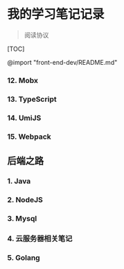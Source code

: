 # 我的学习笔记记录

> 阅读协议

[TOC]

@import "front-end-dev/README.md"





















### 12. Mobx

### 13. TypeScript

### 14. UmiJS

### 15. Webpack

## 后端之路

### 1. Java

### 2. NodeJS

### 3. Mysql

### 4. 云服务器相关笔记

### 5. Golang
